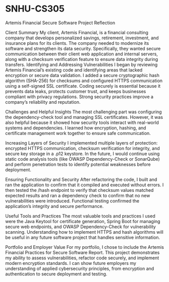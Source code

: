 # SNHU-CS305

Artemis Financial Secure Software Project Reflection


Client Summary
My client, Artemis Financial, is a financial consulting company that develops personalized savings, retirement, investment, and insurance plans for its clients. The company needed to modernize its software and strengthen its data security. Specifically, they wanted secure communication between their client web application and internal servers, along with a checksum verification feature to ensure data integrity during transfers.
Identifying and Addressing Vulnerabilities
I began by reviewing Artemis Financial’s existing code and identifying areas that lacked encryption or secure data validation. I added a secure cryptographic hash algorithm (SHA-256) for checksums and configured HTTPS communication using a self-signed SSL certificate. Coding securely is essential because it prevents data leaks, protects customer trust, and keeps businesses compliant with privacy regulations. Strong security practices improve a company’s reliability and reputation.


Challenges and Helpful Insights
The most challenging part was configuring the dependency-check tool and managing SSL certificates. However, it was also helpful because it showed how security tools interact with real-world systems and dependencies. I learned how encryption, hashing, and certificate management work together to ensure safe communication.


Increasing Layers of Security
I implemented multiple layers of protection: encrypted HTTPS communication, checksum verification for integrity, and secure key storage in a .p12 keystore. In the future, I would continue using static code analysis tools (like OWASP Dependency-Check or SonarQube) and perform penetration tests to identify potential weaknesses before deployment.


Ensuring Functionality and Security
After refactoring the code, I built and ran the application to confirm that it compiled and executed without errors. I then tested the /hash endpoint to verify that checksum values matched expected results and ran a dependency check to confirm that no new vulnerabilities were introduced. Functional testing confirmed the application’s integrity and secure performance.


Useful Tools and Practices
The most valuable tools and practices I used were the Java Keytool for certificate generation, Spring Boot for managing secure web endpoints, and OWASP Dependency-Check for vulnerability scanning. Understanding how to implement HTTPS and hash algorithms will be useful in any future software project that handles sensitive information.


Portfolio and Employer Value
For my portfolio, I chose to include the Artemis Financial Practices for Secure Software Report. This project demonstrates my ability to assess vulnerabilities, refactor code securely, and implement modern encryption standards. I can show future employers my understanding of applied cybersecurity principles, from encryption and authentication to secure deployment and testing.
